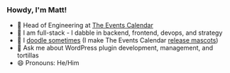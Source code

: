 ### Howdy, I'm Matt!

- 🏢 Head of Engineering at [The Events Calendar](https://theeventscalendar.com)
- 🍴 I am full-stack - I dabble in backend, frontend, devops, and strategy
- 🎨 I [doodle sometimes](https://www.artstation.com/borkweb) (I make The Events Calendar [release mascots](https://www.artstation.com/borkweb/albums/3807820))
- 💬 Ask me about WordPress plugin development, management, and tortillas
- 😄 Pronouns: He/Him
